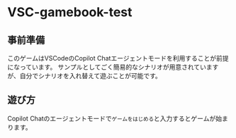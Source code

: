 # VSC-gamebook-test

## 事前準備

このゲームはVSCodeのCopilot Chatエージェントモードを利用することが前提になっています。
サンプルとしてごく簡易的なシナリオが用意されていますが、自分でシナリオを入れ替えて遊ぶことが可能です。

## 遊び方

Copilot Chatのエージェントモードで`ゲームをはじめる`と入力するとゲームが始まります。

